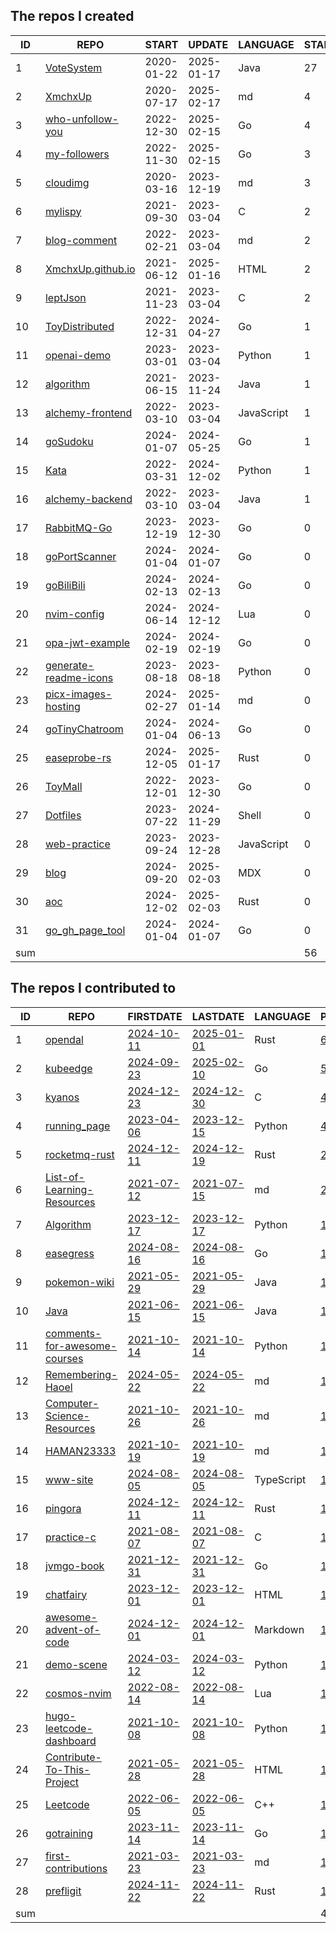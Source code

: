

<!--START_SECTION:my_github-->
## The repos I created
| ID  |                                   REPO                                    |   START    |   UPDATE   |  LANGUAGE  | STARS |
|-----|---------------------------------------------------------------------------|------------|------------|------------|-------|
|   1 | [VoteSystem](https://github.com/XmchxUp/VoteSystem)                       | 2020-01-22 | 2025-01-17 | Java       |    27 |
|   2 | [XmchxUp](https://github.com/XmchxUp/XmchxUp)                             | 2020-07-17 | 2025-02-17 | md         |     4 |
|   3 | [who-unfollow-you](https://github.com/XmchxUp/who-unfollow-you)           | 2022-12-30 | 2025-02-15 | Go         |     4 |
|   4 | [my-followers](https://github.com/XmchxUp/my-followers)                   | 2022-11-30 | 2025-02-15 | Go         |     3 |
|   5 | [cloudimg](https://github.com/XmchxUp/cloudimg)                           | 2020-03-16 | 2023-12-19 | md         |     3 |
|   6 | [mylispy](https://github.com/XmchxUp/mylispy)                             | 2021-09-30 | 2023-03-04 | C          |     2 |
|   7 | [blog-comment](https://github.com/XmchxUp/blog-comment)                   | 2022-02-21 | 2023-03-04 | md         |     2 |
|   8 | [XmchxUp.github.io](https://github.com/XmchxUp/XmchxUp.github.io)         | 2021-06-12 | 2025-01-16 | HTML       |     2 |
|   9 | [leptJson](https://github.com/XmchxUp/leptJson)                           | 2021-11-23 | 2023-03-04 | C          |     2 |
|  10 | [ToyDistributed](https://github.com/XmchxUp/ToyDistributed)               | 2022-12-31 | 2024-04-27 | Go         |     1 |
|  11 | [openai-demo](https://github.com/XmchxUp/openai-demo)                     | 2023-03-01 | 2023-03-04 | Python     |     1 |
|  12 | [algorithm](https://github.com/XmchxUp/algorithm)                         | 2021-06-15 | 2023-11-24 | Java       |     1 |
|  13 | [alchemy-frontend](https://github.com/XmchxUp/alchemy-frontend)           | 2022-03-10 | 2023-03-04 | JavaScript |     1 |
|  14 | [goSudoku](https://github.com/XmchxUp/goSudoku)                           | 2024-01-07 | 2024-05-25 | Go         |     1 |
|  15 | [Kata](https://github.com/XmchxUp/Kata)                                   | 2022-03-31 | 2024-12-02 | Python     |     1 |
|  16 | [alchemy-backend](https://github.com/XmchxUp/alchemy-backend)             | 2022-03-10 | 2023-03-04 | Java       |     1 |
|  17 | [RabbitMQ-Go](https://github.com/XmchxUp/RabbitMQ-Go)                     | 2023-12-19 | 2023-12-30 | Go         |     0 |
|  18 | [goPortScanner](https://github.com/XmchxUp/goPortScanner)                 | 2024-01-04 | 2024-01-07 | Go         |     0 |
|  19 | [goBiliBili](https://github.com/XmchxUp/goBiliBili)                       | 2024-02-13 | 2024-02-13 | Go         |     0 |
|  20 | [nvim-config](https://github.com/XmchxUp/nvim-config)                     | 2024-06-14 | 2024-12-12 | Lua        |     0 |
|  21 | [opa-jwt-example](https://github.com/XmchxUp/opa-jwt-example)             | 2024-02-19 | 2024-02-19 | Go         |     0 |
|  22 | [generate-readme-icons](https://github.com/XmchxUp/generate-readme-icons) | 2023-08-18 | 2023-08-18 | Python     |     0 |
|  23 | [picx-images-hosting](https://github.com/XmchxUp/picx-images-hosting)     | 2024-02-27 | 2025-01-14 | md         |     0 |
|  24 | [goTinyChatroom](https://github.com/XmchxUp/goTinyChatroom)               | 2024-01-04 | 2024-06-13 | Go         |     0 |
|  25 | [easeprobe-rs](https://github.com/XmchxUp/easeprobe-rs)                   | 2024-12-05 | 2025-01-17 | Rust       |     0 |
|  26 | [ToyMall](https://github.com/XmchxUp/ToyMall)                             | 2022-12-01 | 2023-12-30 | Go         |     0 |
|  27 | [Dotfiles](https://github.com/XmchxUp/Dotfiles)                           | 2023-07-22 | 2024-11-29 | Shell      |     0 |
|  28 | [web-practice](https://github.com/XmchxUp/web-practice)                   | 2023-09-24 | 2023-12-28 | JavaScript |     0 |
|  29 | [blog](https://github.com/XmchxUp/blog)                                   | 2024-09-20 | 2025-02-03 | MDX        |     0 |
|  30 | [aoc](https://github.com/XmchxUp/aoc)                                     | 2024-12-02 | 2025-02-03 | Rust       |     0 |
|  31 | [go_gh_page_tool](https://github.com/XmchxUp/go_gh_page_tool)             | 2024-01-04 | 2024-01-07 | Go         |     0 |
| sum |                                                                           |            |            |            |    56 |

## The repos I contributed to
| ID  |                                              REPO                                              |                                      FIRSTDATE                                       |                                       LASTDATE                                       |  LANGUAGE  |                                               PRCOUNT                                                |
|-----|------------------------------------------------------------------------------------------------|--------------------------------------------------------------------------------------|--------------------------------------------------------------------------------------|------------|------------------------------------------------------------------------------------------------------|
|   1 | [opendal](https://github.com/apache/opendal)                                                   | [2024-10-11](https://github.com/apache/opendal/pull/5173)                            | [2025-01-01](https://github.com/apache/opendal/pull/5492)                            | Rust       | [6](https://github.com/apache/opendal/pulls?q=is%3Apr+author%3AXmchxUp)                              |
|   2 | [kubeedge](https://github.com/kubeedge/kubeedge)                                               | [2024-09-23](https://github.com/kubeedge/kubeedge/pull/5873)                         | [2025-02-10](https://github.com/kubeedge/kubeedge/pull/6137)                         | Go         | [5](https://github.com/kubeedge/kubeedge/pulls?q=is%3Apr+author%3AXmchxUp)                           |
|   3 | [kyanos](https://github.com/hengyoush/kyanos)                                                  | [2024-12-23](https://github.com/hengyoush/kyanos/pull/211)                           | [2024-12-30](https://github.com/hengyoush/kyanos/pull/231)                           | C          | [4](https://github.com/hengyoush/kyanos/pulls?q=is%3Apr+author%3AXmchxUp)                            |
|   4 | [running_page](https://github.com/yihong0618/running_page)                                     | [2023-04-06](https://github.com/yihong0618/running_page/pull/395)                    | [2023-12-15](https://github.com/yihong0618/running_page/pull/572)                    | Python     | [4](https://github.com/yihong0618/running_page/pulls?q=is%3Apr+author%3AXmchxUp)                     |
|   5 | [rocketmq-rust](https://github.com/mxsm/rocketmq-rust)                                         | [2024-12-11](https://github.com/mxsm/rocketmq-rust/pull/1710)                        | [2024-12-19](https://github.com/mxsm/rocketmq-rust/pull/1861)                        | Rust       | [2](https://github.com/mxsm/rocketmq-rust/pulls?q=is%3Apr+author%3AXmchxUp)                          |
|   6 | [List-of-Learning-Resources](https://github.com/jobream/List-of-Learning-Resources)            | [2021-07-12](https://github.com/jobream/List-of-Learning-Resources/pull/37)          | [2021-07-15](https://github.com/jobream/List-of-Learning-Resources/pull/47)          | md         | [2](https://github.com/jobream/List-of-Learning-Resources/pulls?q=is%3Apr+author%3AXmchxUp)          |
|   7 | [Algorithm](https://github.com/Doragd/Algorithm)                                               | [2023-12-17](https://github.com/Doragd/Algorithm/pull/7)                             | [2023-12-17](https://github.com/Doragd/Algorithm/pull/7)                             | Python     | [1](https://github.com/Doragd/Algorithm/pulls?q=is%3Apr+author%3AXmchxUp)                            |
|   8 | [easegress](https://github.com/easegress-io/easegress)                                         | [2024-08-16](https://github.com/easegress-io/easegress/pull/1318)                    | [2024-08-16](https://github.com/easegress-io/easegress/pull/1318)                    | Go         | [1](https://github.com/easegress-io/easegress/pulls?q=is%3Apr+author%3AXmchxUp)                      |
|   9 | [pokemon-wiki](https://github.com/fantasticmao/pokemon-wiki)                                   | [2021-05-29](https://github.com/fantasticmao/pokemon-wiki/pull/18)                   | [2021-05-29](https://github.com/fantasticmao/pokemon-wiki/pull/18)                   | Java       | [1](https://github.com/fantasticmao/pokemon-wiki/pulls?q=is%3Apr+author%3AXmchxUp)                   |
|  10 | [Java](https://github.com/TheAlgorithms/Java)                                                  | [2021-06-15](https://github.com/TheAlgorithms/Java/pull/2252)                        | [2021-06-15](https://github.com/TheAlgorithms/Java/pull/2252)                        | Java       | [1](https://github.com/TheAlgorithms/Java/pulls?q=is%3Apr+author%3AXmchxUp)                          |
|  11 | [comments-for-awesome-courses](https://github.com/conanhujinming/comments-for-awesome-courses) | [2021-10-14](https://github.com/conanhujinming/comments-for-awesome-courses/pull/34) | [2021-10-14](https://github.com/conanhujinming/comments-for-awesome-courses/pull/34) | Python     | [1](https://github.com/conanhujinming/comments-for-awesome-courses/pulls?q=is%3Apr+author%3AXmchxUp) |
|  12 | [Remembering-Haoel](https://github.com/megaease/Remembering-Haoel)                             | [2024-05-22](https://github.com/megaease/Remembering-Haoel/pull/95)                  | [2024-05-22](https://github.com/megaease/Remembering-Haoel/pull/95)                  | md         | [1](https://github.com/megaease/Remembering-Haoel/pulls?q=is%3Apr+author%3AXmchxUp)                  |
|  13 | [Computer-Science-Resources](https://github.com/the-akira/Computer-Science-Resources)          | [2021-10-26](https://github.com/the-akira/Computer-Science-Resources/pull/45)        | [2021-10-26](https://github.com/the-akira/Computer-Science-Resources/pull/45)        | md         | [1](https://github.com/the-akira/Computer-Science-Resources/pulls?q=is%3Apr+author%3AXmchxUp)        |
|  14 | [HAMAN23333](https://github.com/HAMAN23333/HAMAN23333)                                         | [2021-10-19](https://github.com/HAMAN23333/HAMAN23333/pull/1)                        | [2021-10-19](https://github.com/HAMAN23333/HAMAN23333/pull/1)                        | md         | [1](https://github.com/HAMAN23333/HAMAN23333/pulls?q=is%3Apr+author%3AXmchxUp)                       |
|  15 | [www-site](https://github.com/tisonspieces/www-site)                                           | [2024-08-05](https://github.com/tisonspieces/www-site/pull/11)                       | [2024-08-05](https://github.com/tisonspieces/www-site/pull/11)                       | TypeScript | [1](https://github.com/tisonspieces/www-site/pulls?q=is%3Apr+author%3AXmchxUp)                       |
|  16 | [pingora](https://github.com/cloudflare/pingora)                                               | [2024-12-11](https://github.com/cloudflare/pingora/pull/488)                         | [2024-12-11](https://github.com/cloudflare/pingora/pull/488)                         | Rust       | [1](https://github.com/cloudflare/pingora/pulls?q=is%3Apr+author%3AXmchxUp)                          |
|  17 | [practice-c](https://github.com/jwasham/practice-c)                                            | [2021-08-07](https://github.com/jwasham/practice-c/pull/9)                           | [2021-08-07](https://github.com/jwasham/practice-c/pull/9)                           | C          | [1](https://github.com/jwasham/practice-c/pulls?q=is%3Apr+author%3AXmchxUp)                          |
|  18 | [jvmgo-book](https://github.com/zxh0/jvmgo-book)                                               | [2021-12-31](https://github.com/zxh0/jvmgo-book/pull/45)                             | [2021-12-31](https://github.com/zxh0/jvmgo-book/pull/45)                             | Go         | [1](https://github.com/zxh0/jvmgo-book/pulls?q=is%3Apr+author%3AXmchxUp)                             |
|  19 | [chatfairy](https://github.com/yuxiaoy1/chatfairy)                                             | [2023-12-01](https://github.com/yuxiaoy1/chatfairy/pull/3)                           | [2023-12-01](https://github.com/yuxiaoy1/chatfairy/pull/3)                           | HTML       | [1](https://github.com/yuxiaoy1/chatfairy/pulls?q=is%3Apr+author%3AXmchxUp)                          |
|  20 | [awesome-advent-of-code](https://github.com/Bogdanp/awesome-advent-of-code)                    | [2024-12-01](https://github.com/Bogdanp/awesome-advent-of-code/pull/1889)            | [2024-12-01](https://github.com/Bogdanp/awesome-advent-of-code/pull/1889)            | Markdown   | [1](https://github.com/Bogdanp/awesome-advent-of-code/pulls?q=is%3Apr+author%3AXmchxUp)              |
|  21 | [demo-scene](https://github.com/GreptimeTeam/demo-scene)                                       | [2024-03-12](https://github.com/GreptimeTeam/demo-scene/pull/6)                      | [2024-03-12](https://github.com/GreptimeTeam/demo-scene/pull/6)                      | Python     | [1](https://github.com/GreptimeTeam/demo-scene/pulls?q=is%3Apr+author%3AXmchxUp)                     |
|  22 | [cosmos-nvim](https://github.com/yetone/cosmos-nvim)                                           | [2022-08-14](https://github.com/yetone/cosmos-nvim/pull/20)                          | [2022-08-14](https://github.com/yetone/cosmos-nvim/pull/20)                          | Lua        | [1](https://github.com/yetone/cosmos-nvim/pulls?q=is%3Apr+author%3AXmchxUp)                          |
|  23 | [hugo-leetcode-dashboard](https://github.com/lryong/hugo-leetcode-dashboard)                   | [2021-10-08](https://github.com/lryong/hugo-leetcode-dashboard/pull/4)               | [2021-10-08](https://github.com/lryong/hugo-leetcode-dashboard/pull/4)               | Python     | [1](https://github.com/lryong/hugo-leetcode-dashboard/pulls?q=is%3Apr+author%3AXmchxUp)              |
|  24 | [Contribute-To-This-Project](https://github.com/Syknapse/Contribute-To-This-Project)           | [2021-05-28](https://github.com/Syknapse/Contribute-To-This-Project/pull/833)        | [2021-05-28](https://github.com/Syknapse/Contribute-To-This-Project/pull/833)        | HTML       | [1](https://github.com/Syknapse/Contribute-To-This-Project/pulls?q=is%3Apr+author%3AXmchxUp)         |
|  25 | [Leetcode](https://github.com/luliyucoordinate/Leetcode)                                       | [2022-06-05](https://github.com/luliyucoordinate/Leetcode/pull/20)                   | [2022-06-05](https://github.com/luliyucoordinate/Leetcode/pull/20)                   | C++        | [1](https://github.com/luliyucoordinate/Leetcode/pulls?q=is%3Apr+author%3AXmchxUp)                   |
|  26 | [gotraining](https://github.com/ardanlabs/gotraining)                                          | [2023-11-14](https://github.com/ardanlabs/gotraining/pull/386)                       | [2023-11-14](https://github.com/ardanlabs/gotraining/pull/386)                       | Go         | [1](https://github.com/ardanlabs/gotraining/pulls?q=is%3Apr+author%3AXmchxUp)                        |
|  27 | [first-contributions](https://github.com/firstcontributions/first-contributions)               | [2021-03-23](https://github.com/firstcontributions/first-contributions/pull/37828)   | [2021-03-23](https://github.com/firstcontributions/first-contributions/pull/37828)   | md         | [1](https://github.com/firstcontributions/first-contributions/pulls?q=is%3Apr+author%3AXmchxUp)      |
|  28 | [prefligit](https://github.com/j178/prefligit)                                                 | [2024-11-22](https://github.com/j178/prefligit/pull/101)                             | [2024-11-22](https://github.com/j178/prefligit/pull/101)                             | Rust       | [1](https://github.com/j178/prefligit/pulls?q=is%3Apr+author%3AXmchxUp)                              |
| sum |                                                                                                |                                                                                      |                                                                                      |            |                                                                                                   45 |

<!--END_SECTION:my_github-->
